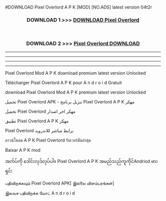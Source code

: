 #DOWNLOAD Pixel Overlord  A P K [MOD] [NO.ADS] latest version 04t2r



<div align="center">

<h3>DOWNLOAD 1 >>> <a href="https://teeasianyam.web.app?sq=Pixel Overlord ">DOWNLOAD Pixel Overlord  </a></h3><br>

<h3>DOWNLOAD 2 >>> <a href="https://teeasianyam.web.app?sq=Pixel Overlord  ">Pixel Overlord   DOWNLOAD </a></h3>

</div>


----------------------------------------------------------

----------------------------------------------------------

----------------------------------------------------------

----------------------------------------------------------


Pixel Overlord   Mod A P K download premium latest version Unlocked

Télécharger Pixel Overlord   A P K pour A n d r o i d Gratuit

download Pixel Overlord   Mod A P K premium latest version Unlocked

تحميل Pixel Overlord   APK - تنزيل برنامج Pixel Overlord   A P K مهكر

تحميل Pixel Overlord   مهكر اخر اصدار

تطبيق Pixel Overlord   A P K مهكر

Pixel Overlord   برابط مباشر للاندرويد

ดาวน์โหลด A P K Pixel Overlord   รับเวอร์ชันล่าสุด

Baixar A P K mod

အက်ပ်ကို ဒေါင်းလုဒ်လုပ်ပါ။ Pixel Overlord   A P K အမည်သည်ကူကိုင်Andriod ဗားရှင်း

பதிவிறக்கவும் Pixel Overlord   APK[ இல்லை விளம்பரங்கள்] 
 
இலவச பதிவிறக்க மோட் A n d r o i d




